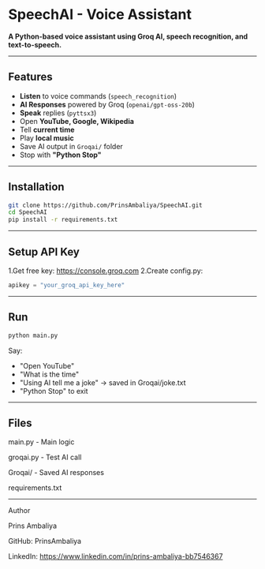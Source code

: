 # SpeechAI - Voice Assistant

**A Python-based voice assistant using Groq AI, speech recognition, and text-to-speech.**

---

## Features
- **Listen** to voice commands (`speech_recognition`)
- **AI Responses** powered by Groq (`openai/gpt-oss-20b`)
- **Speak** replies (`pyttsx3`)
- Open **YouTube, Google, Wikipedia**
- Tell **current time**
- Play **local music**
- Save AI output in `Groqai/` folder
- Stop with **"Python Stop"**

---

## Installation

```bash
git clone https://github.com/PrinsAmbaliya/SpeechAI.git
cd SpeechAI
pip install -r requirements.txt
```

---

## Setup API Key

1.Get free key: https://console.groq.com
2.Create config.py:
```python
apikey = "your_groq_api_key_here"
```

---

## Run

```bash
python main.py
```
Say:

- "Open YouTube"
- "What is the time"
- "Using AI tell me a joke" → saved in Groqai/joke.txt
- "Python Stop" to exit

---

## Files

main.py     - Main logic

groqai.py   - Test AI call

Groqai/     - Saved AI responses

requirements.txt

---

Author

Prins Ambaliya

GitHub: PrinsAmbaliya

LinkedIn: https://www.linkedin.com/in/prins-ambaliya-bb7546367
